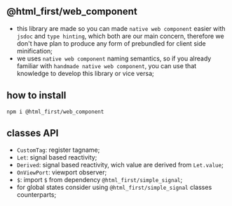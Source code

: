 ﻿## @html_first/web_component

-   this library are made so you can made `native web component` easier with `jsdoc` and
    `type hinting`, which both are our main concern, therefore we don't have plan to produce any
    form of prebundled for client side minification;
-   we uses `native web component` naming semantics, so if you already familiar with
    `handmade native web component`, you can use that knowledge to develop this library or vice
    versa;

## how to install

```shell
npm i @html_first/web_component
```

## classes API

-   `CustomTag`: register tagname;
-   `Let`: signal based reactivity;
-   `Derived`: signal based reactivity, wich value are derived from `Let.value`;
-   `OnViewPort`: viewport observer;
-   `$`: import `$` from dependency `@html_first/simple_signal`;
-   for global states consider using `@html_first/simple_signal` classes counterparts;
